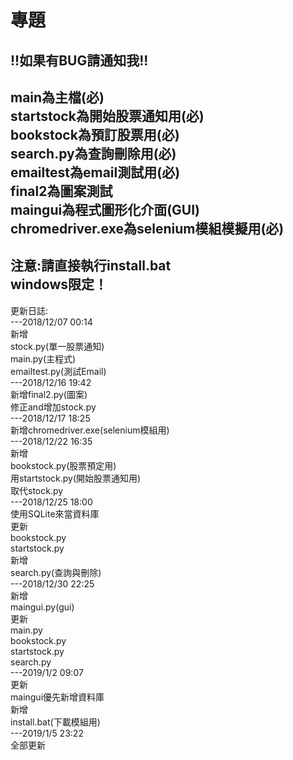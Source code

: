 # 專題
!!如果有BUG請通知我!!      
-------
main為主檔(必)      
startstock為開始股票通知用(必)      
bookstock為預訂股票用(必)     
search.py為查詢刪除用(必)     
emailtest為email測試用(必)      
final2為圖案測試      
maingui為程式圖形化介面(GUI)      
chromedriver.exe為selenium模組模擬用(必)      
-------
注意:請直接執行install.bat     
windows限定！      
-------
更新日誌:     
---2018/12/07   00:14      
新增      
stock.py(單一股票通知)      
main.py(主程式)     
emailtest.py(測試Email)          
---2018/12/16   19:42      
新增final2.py(圖案)     
修正and增加stock.py      
---2018/12/17   18:25      
新增chromedriver.exe(selenium模組用)     
---2018/12/22   16:35     
新增      
bookstock.py(股票預定用)      
用startstock.py(開始股票通知用)     
取代stock.py  
---2018/12/25   18:00   
使用SQLite來當資料庫     
更新      
bookstock.py      
startstock.py     
新增      
search.py(查詢與刪除)      
---2018/12/30   22:25     
新增      
maingui.py(gui)     
更新      
main.py     
bookstock.py      
startstock.py     
search.py     
---2019/1/2   09:07     
更新      
maingui優先新增資料庫      
新增      
install.bat(下載模組用)      
---2019/1/5   23:22     
全部更新
